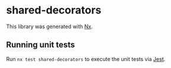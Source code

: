# shared-decorators

This library was generated with [Nx](https://nx.dev).

## Running unit tests

Run `nx test shared-decorators` to execute the unit tests via [Jest](https://jestjs.io).
